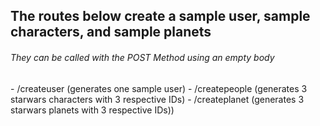 
<h2>The routes below create a sample user, sample characters, and sample planets</h2>

<h6>They can be called with the POST Method using an empty body</h6>
- /createuser (generates one sample user)
- /createpeople (generates 3 starwars characters with 3 respective IDs)
- /createplanet (generates 3 starwars planets with 3 respective IDs))



